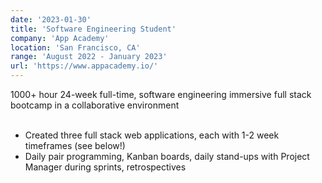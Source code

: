 ```yaml
---
date: '2023-01-30'
title: 'Software Engineering Student'
company: 'App Academy'
location: 'San Francisco, CA'
range: 'August 2022 - January 2023'
url: 'https://www.appacademy.io/'
---
```


1000+ hour 24-week full-time, software engineering immersive full stack bootcamp in a collaborative environment
<br></br>
- Created three full stack web applications, each with 1-2 week timeframes (see below!)
- Daily pair programming, Kanban boards, daily stand-ups with Project Manager during sprints, retrospectives
